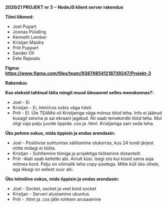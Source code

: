 <b>2020∕21 PROJEKT nr 3 ‒ NodeJS klient server rakendus</b>

<b>Tiimi liikmed:</b><br>
<ul>
  <li>Joel Pupart<br></li>
  <li>Joonas Püüding<br></li>
  <li>Kenneth Lember<br></li>
  <li>Kristjan Maidra<br></li>
  <li>Priit Puppart<br></li>
  <li>Sander Oll<br></li>
  <li>Eete Rajasalu<br></li>
 </ul>

<b>Figma: https://www.figma.com/files/team/938748541218739247/Projekt-3</b>

<b>Rakendus:</b>

<b>Kas oleksid tahtnud täita mingit muud ülesannet selles meeskonnas?:</b><br>
<ul>
  <li>Joel - Ei<br></li>
  <li>Kristjan - Ei, html/css sobis väga hästi.<br></li>
  <li>Priit - EI. Üle TEAMsi oli Kristjaniga väga mõnus tööd teha. Info ei jäänud kusagil seisma ja sai ekraani jagatud. Nii saab teinekordki tööd teha. Mul oligi vaja palju juurde õppida .css ja .html. Kristjaniga sain seda teha.</li>
</ul>  

<b>Üks pehme oskus, mida õppisin ja endas arendasin:</b><br>
<ul>
  <li>Joel - Positiivse suhtumise säilitamine olukorras, kus 24 tundi järjest mitte midagi ei tööta.<br></li>
  <li>Kristjan - Suhtlemine tiimiga ja projektiga töötamine distantsilt.<br></li>
  <li>Priit -Alati saab kelleltki abi. Ainult küsi. Isegi siis kui küsid sama asja mitmes kord. Palju on võimalik teha copy-pastega. Mitte küll üks-ühele, aga ikkagi on sellest suur abi.<br></li>
</ul>

<b>Üks tehniline oskus, mida õppisin ja endas arendasin:</b><br>
<ul>
  <li>Joel - Socket, socket ja veel kord socket<br></li>
  <li>Kristjan - Serveri alustamine ubuntus<br></li>
  <li>Priit - .html ja .css jälle rohkem arusaamine<br></li>
